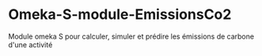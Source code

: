 # Omeka-S-module-EmissionsCo2
Module omeka S pour calculer, simuler et prédire les émissions de carbone d'une activité
